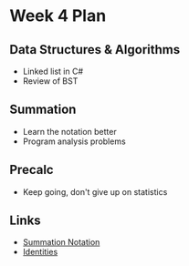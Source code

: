 # Week 4 Plan

## Data Structures & Algorithms
- Linked list in C#
- Review of BST

## Summation
- Learn the notation better
- Program analysis problems

## Precalc
- Keep going, don't give up on statistics

## Links
- [Summation Notation](http://www.algorist.com/algowiki/index.php/TADM2E_2.2)
- [Identities](https://en.wikipedia.org/wiki/Summation#Identities)